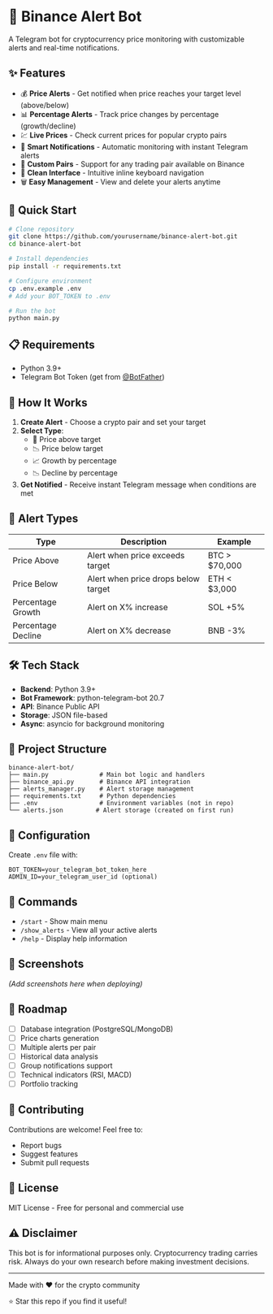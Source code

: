 # 🤖 Binance Alert Bot

A Telegram bot for cryptocurrency price monitoring with customizable alerts and real-time notifications.

## ✨ Features

- 💰 **Price Alerts** - Get notified when price reaches your target level (above/below)
- 📊 **Percentage Alerts** - Track price changes by percentage (growth/decline)
- 💹 **Live Prices** - Check current prices for popular crypto pairs
- 🔔 **Smart Notifications** - Automatic monitoring with instant Telegram alerts
- 🎯 **Custom Pairs** - Support for any trading pair available on Binance
- 🎨 **Clean Interface** - Intuitive inline keyboard navigation
- 🗑️ **Easy Management** - View and delete your alerts anytime

## 🚀 Quick Start
```bash
# Clone repository
git clone https://github.com/yourusername/binance-alert-bot.git
cd binance-alert-bot

# Install dependencies
pip install -r requirements.txt

# Configure environment
cp .env.example .env
# Add your BOT_TOKEN to .env

# Run the bot
python main.py
```

## 📋 Requirements

- Python 3.9+
- Telegram Bot Token (get from [@BotFather](https://t.me/BotFather))

## 📱 How It Works

1. **Create Alert** - Choose a crypto pair and set your target
2. **Select Type**:
   - 🚀 Price above target
   - 📉 Price below target
   - 📈 Growth by percentage
   - 📉 Decline by percentage
3. **Get Notified** - Receive instant Telegram message when conditions are met

## 🎯 Alert Types

| Type | Description | Example |
|------|-------------|---------|
| Price Above | Alert when price exceeds target | BTC > $70,000 |
| Price Below | Alert when price drops below target | ETH < $3,000 |
| Percentage Growth | Alert on X% increase | SOL +5% |
| Percentage Decline | Alert on X% decrease | BNB -3% |

## 🛠️ Tech Stack

- **Backend**: Python 3.9+
- **Bot Framework**: python-telegram-bot 20.7
- **API**: Binance Public API
- **Storage**: JSON file-based
- **Async**: asyncio for background monitoring

## 📁 Project Structure
```
binance-alert-bot/
├── main.py              # Main bot logic and handlers
├── binance_api.py       # Binance API integration
├── alerts_manager.py    # Alert storage management
├── requirements.txt     # Python dependencies
├── .env                 # Environment variables (not in repo)
└── alerts.json         # Alert storage (created on first run)
```

## 🔧 Configuration

Create `.env` file with:
```env
BOT_TOKEN=your_telegram_bot_token_here
ADMIN_ID=your_telegram_user_id (optional)
```

## 📝 Commands

- `/start` - Show main menu
- `/show_alerts` - View all your active alerts
- `/help` - Display help information

## 🎨 Screenshots

*(Add screenshots here when deploying)*

## 🚧 Roadmap

- [ ] Database integration (PostgreSQL/MongoDB)
- [ ] Price charts generation
- [ ] Multiple alerts per pair
- [ ] Historical data analysis
- [ ] Group notifications support
- [ ] Technical indicators (RSI, MACD)
- [ ] Portfolio tracking

## 🤝 Contributing

Contributions are welcome! Feel free to:
- Report bugs
- Suggest features
- Submit pull requests

## 📄 License

MIT License - Free for personal and commercial use

## ⚠️ Disclaimer

This bot is for informational purposes only. Cryptocurrency trading carries risk. Always do your own research before making investment decisions.

---

Made with ❤️ for the crypto community

⭐ Star this repo if you find it useful!
